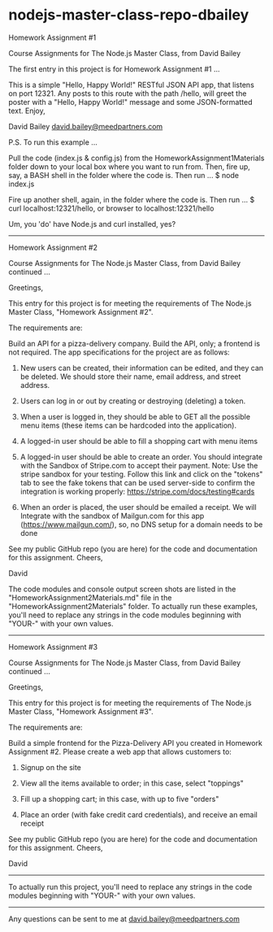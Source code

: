 # nodejs-master-class-repo-dbailey

Homework Assignment #1

Course Assignments for The Node.js Master Class, from David Bailey

The first entry in this project is for Homework Assignment #1 ...

This is a simple "Hello, Happy World!" RESTful JSON API app, that listens on 
port 12321.  Any posts to this route with the path /hello, will greet
the poster with a "Hello, Happy World!" message and some JSON-formatted text. 
Enjoy,

David Bailey
david.bailey@meedpartners.com


P.S. To run this example ...

Pull the code (index.js & config.js) from the HomeworkAssignment1Materials 
folder down to your local box where you want to run from.  Then, fire up,  
say, a BASH shell in the folder where the code is.  Then run ...
$ node index.js

Fire up another shell, again, in the folder where the code is.  Then run ...
$ curl localhost:12321/hello, or browser to localhost:12321/hello

Um, you 'do' have Node.js and curl installed, yes?

---------------------------------------------------------------------------------

Homework Assignment #2

Course Assignments for The Node.js Master Class, from David Bailey continued ...

Greetings,

This entry for this project is for meeting the requirements of The Node.js Master Class, "Homework Assignment #2". 

The requirements are:

Build an API for a pizza-delivery company. Build the API, only; a frontend is not required. The app specifications for the project are as follows:

1. New users can be created, their information can be edited, and they can be deleted. We should store their name, email address, and street address.

2. Users can log in or out by creating or destroying (deleting) a token.

3. When a user is logged in, they should be able to GET all the possible menu items (these items can be hardcoded into the application).

4. A logged-in user should be able to fill a shopping cart with menu items

5. A logged-in user should be able to create an order. You should integrate with the Sandbox of Stripe.com to accept their payment. Note: Use the stripe sandbox for your testing. Follow this link and click on the "tokens" tab to see the fake tokens that can be used server-side to confirm the integration is working properly: https://stripe.com/docs/testing#cards

6. When an order is placed, the user should be emailed a receipt. We will Integrate with the sandbox of Mailgun.com for this app (https://www.mailgun.com/), so, no DNS setup for a domain needs to be done

See my public GitHub repo (you are here) for the code and documentation for this assignment. Cheers,

David

The code modules and console output screen shots are listed in the "HomeworkAssignment2Materials.md" file in 
the "HomeworkAssignment2Materials" folder.  To actually run these examples, you'll need to replace any strings
in the code modules beginning with "YOUR-" with your own values.

---------------------------------------------------------------------------------

Homework Assignment #3

Course Assignments for The Node.js Master Class, from David Bailey continued ...

Greetings,

This entry for this project is for meeting the requirements of The Node.js Master Class, "Homework Assignment #3".

The requirements are:

Build a simple frontend for the Pizza-Delivery API you created in Homework Assignment #2. Please create a web app that allows customers to:

1. Signup on the site

2. View all the items available to order; in this case, select "toppings"

3. Fill up a shopping cart; in this case, with up to five "orders"

4. Place an order (with fake credit card credentials), and receive an email receipt

See my public GitHub repo (you are here) for the code and documentation for this assignment. Cheers,

David

---------------------------------------------------------------------------------

To actually run this project, you'll need to replace any strings in the code modules beginning with "YOUR-" with your own values.

---------------------------------------------------------------------------------

Any questions can be sent to me at david.bailey@meedpartners.com
